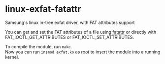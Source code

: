 # linux-exfat-fatattr
Samsung's linux in-tree exfat driver, with FAT attributes support      

You can get and set the FAT attributes of a file using [fatattr](https://gitlab.com/Terseus/fatattr) or directly with FAT_IOCTL_GET_ATTRIBUTES or FAT_IOCTL_SET_ATTRIBUTES.      

To compile the module, run `make`.   
Now you can run `insmod exfat.ko` as root to insert the module into a running kernel.
